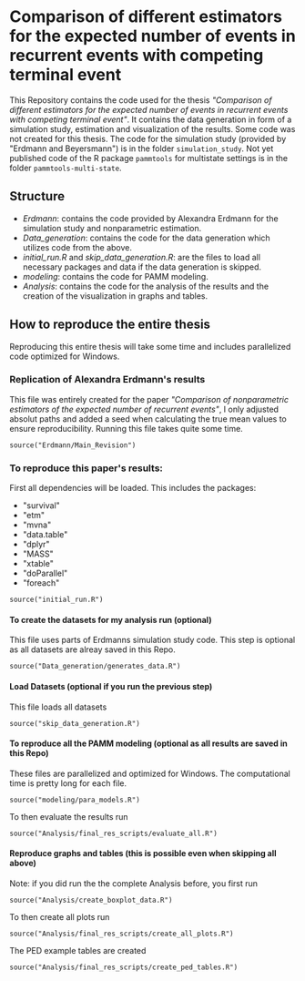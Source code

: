 # Comparison of different estimators for the expected number of events in recurrent events with competing terminal event

This Repository contains the code used for the thesis *"Comparison of different estimators for the expected number of events in recurrent events with competing terminal event"*.
It contains the data generation in form of a simulation study, estimation and visualization of the results.
Some code was not created for this thesis. 
The code for the simulation study (provided by "Erdmann and Beyersmann") is in the folder `simulation_study`. 
Not yet published code of the R package `pammtools` for multistate settings is in the folder `pammtools-multi-state`.  


## Structure

  - *Erdmann*: contains the code provided by Alexandra Erdmann for the simulation study and nonparametric estimation.
  - *Data_generation*: contains the code for the data generation which utilizes code from the above.
  - *initial_run.R* and *skip_data_generation.R*: are the files to load all necessary packages and data if the data generation is skipped.
  - *modeling*: contains the code for PAMM modeling.
  - *Analysis*: contains the code for the analysis of the results and the creation of the visualization in graphs and tables.

## How to reproduce the entire thesis

Reproducing this entire thesis will take some time and includes parallelized code optimized for Windows. 

### Replication of Alexandra Erdmann's results 

This file was entirely created for the paper *"Comparison of nonparametric estimators of the expected number of recurrent events"*, I only adjusted absolut paths and added
a seed when calculating the true mean values to ensure reproducibility. Running this file takes quite some time. 
```
source("Erdmann/Main_Revision")
``` 


### To reproduce this paper's results:

First all dependencies will be loaded. 
This includes the packages:

  - "survival"
  - "etm"
  - "mvna"
  - "data.table"
  - "dplyr"
  - "MASS"
  - "xtable"
  - "doParallel"
  - "foreach"

```
source("initial_run.R")
```

#### To create the datasets for my analysis run (optional)

This file uses parts of Erdmanns simulation study code. 
This step is optional as all datasets are alreay saved in this Repo.
```
source("Data_generation/generates_data.R")
```

   

#### Load Datasets (optional if you run the previous step)
This file loads all datasets  
```
source("skip_data_generation.R")
```

#### To reproduce all the PAMM modeling (optional as all results are saved in this Repo)

These files are parallelized and optimized for Windows. 
The computational time is pretty long for each file.
```
source("modeling/para_models.R")
```

To then evaluate the results run
```
source("Analysis/final_res_scripts/evaluate_all.R")
```


#### Reproduce graphs and tables (this is possible even when skipping all above)

Note: if you did run the the complete Analysis before, you first run 

```
source("Analysis/create_boxplot_data.R")
```

To then create all plots run 
```
source("Analysis/final_res_scripts/create_all_plots.R")
```

The PED example tables are created 
```
source("Analysis/final_res_scripts/create_ped_tables.R")
```

